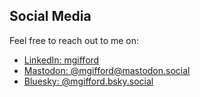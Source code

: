 ## Social Media

Feel free to reach out to me on:

<ul class="icon-links">
  <li><i class="fab fa-linkedin"></i> <a href="https://www.linkedin.com/in/mgifford/">LinkedIn: mgifford</a></li>
  <li><i class="fab fa-mastodon"></i> <a href="https://mastodon.social/@mgifford">Mastodon: @mgifford@mastodon.social</a></li>
  <li><i class="fa-brands fa-bluesky"></i> <a href="https://bsky.app/profile/mgifford.bsky.social">Bluesky: @mgifford.bsky.social</a></li>
</ul>